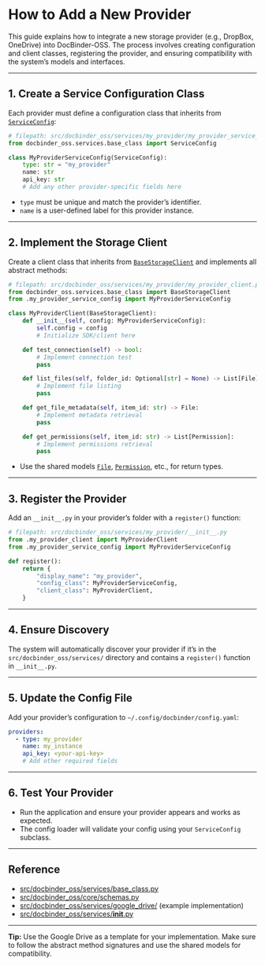 # How to Add a New Provider

This guide explains how to integrate a new storage provider (e.g., DropBox, OneDrive) into DocBinder-OSS. The process involves creating configuration and client classes, registering the provider, and ensuring compatibility with the system’s models and interfaces.

---

## 1. Create a Service Configuration Class

Each provider must define a configuration class that inherits from [`ServiceConfig`](src/docbinder_oss/services/base_class.py):

```python
# filepath: src/docbinder_oss/services/my_provider/my_provider_service_config.py
from docbinder_oss.services.base_class import ServiceConfig

class MyProviderServiceConfig(ServiceConfig):
    type: str = "my_provider"
    name: str
    api_key: str
    # Add any other provider-specific fields here
```

- `type` must be unique and match the provider’s identifier.
- `name` is a user-defined label for this provider instance.

---

## 2. Implement the Storage Client

Create a client class that inherits from [`BaseStorageClient`](src/docbinder_oss/services/base_class.py) and implements all abstract methods:

```python
# filepath: src/docbinder_oss/services/my_provider/my_provider_client.py
from docbinder_oss.services.base_class import BaseStorageClient
from .my_provider_service_config import MyProviderServiceConfig

class MyProviderClient(BaseStorageClient):
    def __init__(self, config: MyProviderServiceConfig):
        self.config = config
        # Initialize SDK/client here

    def test_connection(self) -> bool:
        # Implement connection test
        pass

    def list_files(self, folder_id: Optional[str] = None) -> List[File]:
        # Implement file listing
        pass

    def get_file_metadata(self, item_id: str) -> File:
        # Implement metadata retrieval
        pass

    def get_permissions(self, item_id: str) -> List[Permission]:
        # Implement permissions retrieval
        pass
```

- Use the shared models [`File`](src/docbinder_oss/core/schemas.py), [`Permission`](src/docbinder_oss/core/schemas.py), etc., for return types.

---

## 3. Register the Provider

Add an `__init__.py` in your provider’s folder with a `register()` function:

```python
# filepath: src/docbinder_oss/services/my_provider/__init__.py
from .my_provider_client import MyProviderClient
from .my_provider_service_config import MyProviderServiceConfig

def register():
    return {
        "display_name": "my_provider",
        "config_class": MyProviderServiceConfig,
        "client_class": MyProviderClient,
    }
```

---

## 4. Ensure Discovery

The system will automatically discover your provider if it’s in the `src/docbinder_oss/services/` directory and contains a `register()` function in `__init__.py`.

---

## 5. Update the Config File

Add your provider’s configuration to `~/.config/docbinder/config.yaml`:

```yaml
providers:
  - type: my_provider
    name: my_instance
    api_key: <your-api-key>
    # Add other required fields
```

---

## 6. Test Your Provider

- Run the application and ensure your provider appears and works as expected.
- The config loader will validate your config using your `ServiceConfig` subclass.

---

## Reference

- [src/docbinder_oss/services/base_class.py](src/docbinder_oss/services/base_class.py)
- [src/docbinder_oss/core/schemas.py](src/docbinder_oss/core/schemas.py)
- [src/docbinder_oss/services/google_drive/](src/docbinder_oss/services/google_drive/) (example implementation)
- [src/docbinder_oss/services/__init__.py](src/docbinder_oss/services/__init__.py)

---

**Tip:** Use the Google Drive as a template for your implementation. Make sure to follow the abstract method signatures and use the shared models for compatibility.